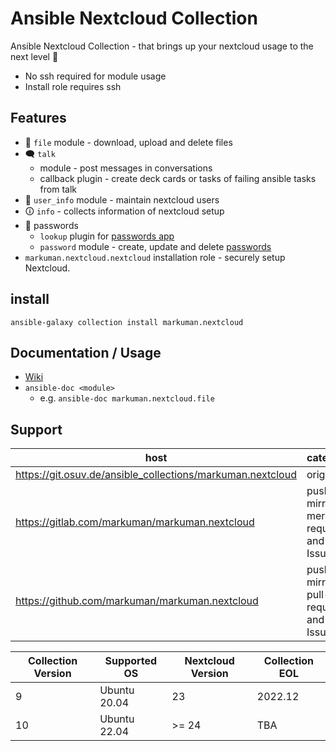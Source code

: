 # Ansible Nextcloud Collection

Ansible Nextcloud Collection - that brings up your nextcloud usage to the next level 🚀  
  * No ssh required for module usage
  * Install role requires ssh

## Features

* 💾 `file` module - download, upload and delete files
* 🗨 `talk` 
    * module - post messages in conversations
    * callback plugin - create deck cards or tasks of failing ansible tasks from talk
* 👥 `user_info` module - maintain nextcloud users
* 🛈 `info` - collects information of nextcloud setup
* 🔑 passwords
    * `lookup` plugin for [passwords app](https://apps.nextcloud.com/apps/passwords)
    * `password` module - create, update and delete [passwords](https://apps.nextcloud.com/apps/passwords)
* `markuman.nextcloud.nextcloud` installation role - securely setup Nextcloud.

## install

`ansible-galaxy collection install markuman.nextcloud`

## Documentation / Usage

* [Wiki](https://git.osuv.de/ansible_collections/markuman.nextcloud/wiki)
* `ansible-doc <module>`
    * e.g. `ansible-doc markuman.nextcloud.file`

## Support

| **host** | **category** |
| --- | --- |
| https://git.osuv.de/ansible_collections/markuman.nextcloud | origin |
| https://gitlab.com/markuman/markuman.nextcloud | push mirror, merge-requests and Issues |
| https://github.com/markuman/markuman.nextcloud | push mirror, pull-requests and Issues |


| Collection Version | Supported OS | Nextcloud Version | Collection EOL |
| --- | --- | --- | --- |
| 9 | Ubuntu 20.04 | 23 | 2022.12 |
| 10 | Ubuntu 22.04 | >= 24 | TBA |